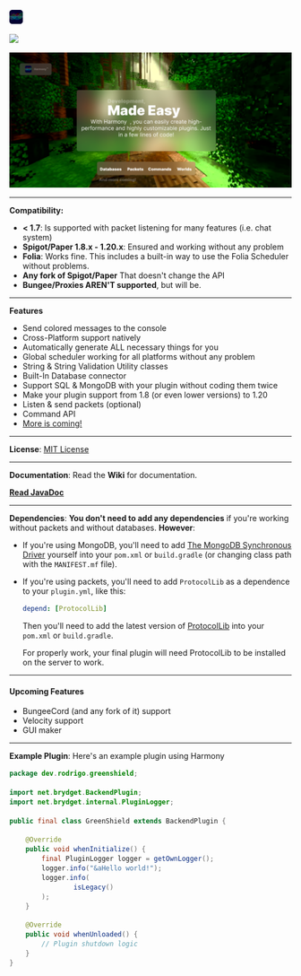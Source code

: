 ![Harmony](./assets/logo.png)

[![](https://www.jitpack.io/v/rodri-r-z/Harmony.svg)](https://www.jitpack.io/#rodri-r-z/Harmony)


![Harmony](./assets/banner.png)

---

**Compatibility:**

- **< 1.7**: Is supported with packet listening for many features (i.e. chat system)
- **Spigot/Paper 1.8.x - 1.20.x**: Ensured and working without any problem
- **Folia**: Works fine. This includes a built-in way to use the Folia Scheduler without problems.
- **Any fork of Spigot/Paper** That doesn't change the API
- **Bungee/Proxies AREN'T supported**, but will be.

---

**Features**

- Send colored messages to the console
- Cross-Platform support natively
- Automatically generate ALL necessary things for you
- Global scheduler working for all platforms without any problem
- String & String Validation Utility classes
- Built-In Database connector
- Support SQL & MongoDB with your plugin without coding them twice
- Make your plugin support from 1.8 (or even lower versions) to 1.20 
- Listen & send packets (optional)
- Command API
- [More is coming!](#upcoming-features)

---

**License**: [MIT License](./LICENSE.md)

---

**Documentation**: Read the **Wiki** for documentation. 

[**Read JavaDoc**](https://rodri-r-z.github.io/Harmony/docs/)

---

**Dependencies**: **You don't need to add any dependencies**  if you're working without packets and without databases. **However**:

- If you're using MongoDB, you'll need to add [The MongoDB Synchronous Driver](https://mvnrepository.com/artifact/org.mongodb/mongodb-driver-sync)
yourself into your `pom.xml` or `build.gradle` (or changing class path with the `MANIFEST.mf` file).
- If you're using packets, you'll need to add `ProtocolLib` as a dependence to your `plugin.yml`, like this:
  ```yaml
  depend: [ProtocolLib]
  ```
  Then you'll need to add the latest version of [ProtocolLib](https://github.com/dmulloy2/ProtocolLib/) into your `pom.xml` or `build.gradle`.

  For properly work, your final plugin will need ProtocolLib to be installed on the server to work.

---

#### Upcoming Features

- BungeeCord (and any fork of it) support
- Velocity support
- GUI maker

---

**Example Plugin**: Here's an example plugin using Harmony

```java
package dev.rodrigo.greenshield;

import net.brydget.BackendPlugin;
import net.brydget.internal.PluginLogger;

public final class GreenShield extends BackendPlugin {

    @Override
    public void whenInitialize() {
        final PluginLogger logger = getOwnLogger();
        logger.info("&aHello world!");
        logger.info(
                isLegacy()
        );
    }

    @Override
    public void whenUnloaded() {
        // Plugin shutdown logic
    }
}
```
